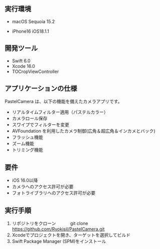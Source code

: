 ## 実行環境
- macOS Sequoia 15.2

- iPhone16 iOS18.1.1

## 開発ツール
- Swift 6.0
- Xcode 16.0
- TOCropViewController

## アプリケーションの仕様
PastelCamera は、以下の機能を備えたカメラアプリです。
- リアルタイムフィルター適用（パステルカラー）
- カメラロール保存
- スワイプでフィルターを変更
- AVFoundation を利用したカメラ制御(広角＆超広角＆インカメとバック)
- フラッシュ機能
- ズーム機能
- トリミング機能

## 要件
- iOS 16.0以降
- カメラへのアクセス許可が必要
- フォトライブラリへのアクセス許可が必要

## 実行手順
1. リポジトリをクローン
　　　git clone https://github.com/Ryokisil/PastelCamera.git
2. Xcodeでプロジェクトを開き、ターゲットを選択してビルド
3. Swift Package Manager (SPM)をインストール
